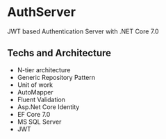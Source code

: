 # AuthServer

JWT based Authentication Server with .NET Core 7.0

## Techs and Architecture

* N-tier architecture
* Generic Repository Pattern
* Unit of work
* AutoMapper
* Fluent Validation
* Asp.Net Core Identity
* EF Core 7.0
* MS SQL Server
* JWT
